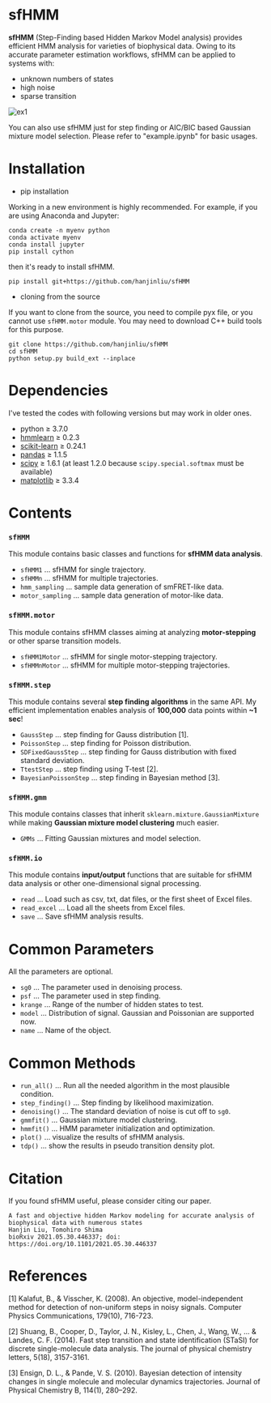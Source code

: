 # sfHMM

**sfHMM** (Step-Finding based Hidden Markov Model analysis) provides efficient HMM analysis for varieties of biophysical data. Owing to its accurate parameter estimation workflows, sfHMM can be applied to systems with:

- unknown numbers of states
- high noise
- sparse transition

![ex1](animation.gif)

You can also use sfHMM just for step finding or AIC/BIC based Gaussian mixture model selection. Please refer to "example.ipynb" for basic usages.

# Installation

- pip installation

Working in a new environment is highly recommended. For example, if you are using Anaconda and Jupyter:

```
conda create -n myenv python
conda activate myenv
conda install jupyter
pip install cython
```

then it's ready to install sfHMM.

```
pip install git+https://github.com/hanjinliu/sfHMM
```

- cloning from the source

If you want to clone from the source, you need to compile pyx file, or you cannot use `sfHMM.motor` module. You may need to download C++ build tools for this purpose.

```
git clone https://github.com/hanjinliu/sfHMM
cd sfHMM
python setup.py build_ext --inplace
```

# Dependencies

I've tested the codes with following versions but may work in older ones.

- python &ge; 3.7.0
- [hmmlearn](https://github.com/hmmlearn/hmmlearn) &ge; 0.2.3
- [scikit-learn](https://github.com/scikit-learn/scikit-learn) &ge; 0.24.1
- [pandas](https://github.com/pandas-dev/pandas) &ge; 1.1.5
- [scipy](https://github.com/scipy/scipy) &ge; 1.6.1 (at least 1.2.0 because `scipy.special.softmax` must be available)
- [matplotlib](https://github.com/matplotlib/matplotlib) &ge; 3.3.4

# Contents

### `sfHMM`
This module contains basic classes and functions for **sfHMM data analysis**.
- `sfHMM1` ... sfHMM for single trajectory.
- `sfHMMn` ... sfHMM for multiple trajectories.
- `hmm_sampling` ... sample data generation of smFRET-like data.
- `motor_sampling` ... sample data generation of motor-like data.

### `sfHMM.motor`
This module contains sfHMM classes aiming at analyzing **motor-stepping** or other sparse transition models.
- `sfHMM1Motor` ... sfHMM for single motor-stepping trajectory.
- `sfHMMnMotor` ... sfHMM for multiple motor-stepping trajectories.

### `sfHMM.step` 
This module contains several **step finding algorithms** in the same API. My efficient implementation enables analysis of **100,000** data points within **~1 sec**!
- `GaussStep` ... step finding for Gauss distribution [1].
- `PoissonStep` ... step finding for Poisson distribution.
- `SDFixedGaussStep` ... step finding for Gauss distribution with fixed standard deviation.
- `TtestStep` ... step finding using T-test [2].
- `BayesianPoissonStep` ... step finding in Bayesian method [3].

### `sfHMM.gmm`
This module contains classes that inherit `sklearn.mixture.GaussianMixture` while making **Gaussian mixture model clustering** much easier.
- `GMMs` ... Fitting Gaussian mixtures and model selection.
  
### `sfHMM.io`
This module contains **input/output** functions that are suitable for sfHMM data analysis or other one-dimensional signal processing.
- `read` ... Load such as csv, txt, dat files, or the first sheet of Excel files.
- `read_excel` ... Load all the sheets from Excel files.
- `save` ... Save sfHMM analysis results.


# Common Parameters

All the parameters are optional.

- `sg0` ... The parameter used in denoising process.
- `psf` ... The parameter used in step finding.
- `krange` ... Range of the number of hidden states to test.
- `model` ... Distribution of signal. Gaussian and Poissonian are supported now.
- `name` ... Name of the object.

# Common Methods

- `run_all()` ... Run all the needed algorithm in the most plausible condition.
- `step_finding()` ... Step finding by likelihood maximization.
- `denoising()` ... The standard deviation of noise is cut off to `sg0`.
- `gmmfit()` ... Gaussian mixture model clustering.
- `hmmfit()` ... HMM parameter initialization and optimization.
- `plot()` ... visualize the results of sfHMM analysis.
- `tdp()` ... show the results in pseudo transition density plot.

# Citation
If you found sfHMM useful, please consider citing our paper.

    A fast and objective hidden Markov modeling for accurate analysis of biophysical data with numerous states
    Hanjin Liu, Tomohiro Shima
    bioRxiv 2021.05.30.446337; doi: https://doi.org/10.1101/2021.05.30.446337

# References
[1] Kalafut, B., & Visscher, K. (2008). An objective, model-independent method for detection of non-uniform steps in noisy signals. Computer Physics Communications, 179(10), 716-723.

[2] Shuang, B., Cooper, D., Taylor, J. N., Kisley, L., Chen, J., Wang, W., ... & Landes, C. F. (2014). Fast step transition and state identification (STaSI) for discrete single-molecule data analysis. The journal of physical chemistry letters, 5(18), 3157-3161.

[3] Ensign, D. L., & Pande, V. S. (2010). Bayesian detection of intensity changes in  single molecule and molecular dynamics trajectories. Journal of Physical Chemistry B, 114(1), 280–292.